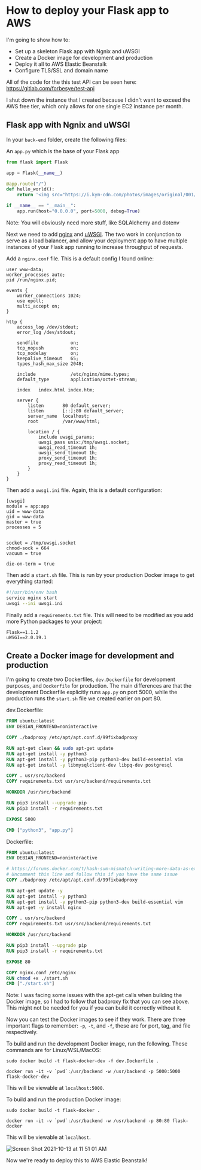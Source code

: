 # How to deploy your Flask app to AWS

I'm going to show how to:
- Set up a skeleton Flask app with Ngnix and uWSGI
- Create a Docker image for development and production
- Deploy it all to AWS Elastic Beanstalk
- Configure TLS/SSL and domain name

All of the code for the this test API can be seen here: https://gitlab.com/forbesye/test-api

I shut down the instance that I created because I didn't want to exceed the AWS free tier, which only allows for one single EC2 instance per month.

## Flask app with Ngnix and uWSGI

In your `back-end` folder, create the following files:

An `app.py` which is the base of your Flask app

```python
from flask import Flask

app = Flask(__name__)

@app.route("/")
def hello_world():
    return '<img src="https://i.kym-cdn.com/photos/images/original/001/211/814/a1c.jpg" alt="cowboy" />'

if __name__ == "__main__":
    app.run(host="0.0.0.0", port=5000, debug=True)
```

Note: You will obviously need more stuff, like SQLAlchemy and dotenv

Next we need to add [nginx](https://www.nginx.com/) and [uWSGI](https://uwsgi-docs.readthedocs.io/en/latest/). The two work in conjunction to serve as a load balancer, and allow your deployment app to have multiple instances of your Flask app running to increase throughput of requests.

Add a `nginx.conf` file. This is a default config I found online:

```
user www-data;
worker_processes auto;
pid /run/nginx.pid;

events {
    worker_connections 1024;
    use epoll;
    multi_accept on;
}

http {
    access_log /dev/stdout;
    error_log /dev/stdout;

    sendfile            on;
    tcp_nopush          on;
    tcp_nodelay         on;
    keepalive_timeout   65;
    types_hash_max_size 2048;

    include             /etc/nginx/mime.types;
    default_type        application/octet-stream;

    index   index.html index.htm;

    server {
        listen       80 default_server;
        listen       [::]:80 default_server;
        server_name  localhost;
        root         /var/www/html;

        location / {
            include uwsgi_params;
            uwsgi_pass unix:/tmp/uwsgi.socket;
            uwsgi_read_timeout 1h;
            uwsgi_send_timeout 1h;
            proxy_send_timeout 1h;
            proxy_read_timeout 1h;
        }
    }
}
```

Then add a `uwsgi.ini` file. Again, this is a default configuration:

```
[uwsgi]
module = app:app
uid = www-data
gid = www-data
master = true
processes = 5


socket = /tmp/uwsgi.socket
chmod-sock = 664
vacuum = true

die-on-term = true
```

Then add a `start.sh` file. This is run by your production Docker image to get everything started:
```bash
#!/usr/bin/env bash
service nginx start
uwsgi --ini uwsgi.ini
```

Finally add a `requirements.txt` file. This will need to be modified as you add more Python packages to your project:
```
Flask==1.1.2
uWSGI==2.0.19.1
```

## Create a Docker image for development and production

I'm going to create two Dockerfiles, `dev.Dockerfile` for development purposes, and `Dockerfile` for production. The main differences are that the development Dockerfile explicitly runs `app.py` on port 5000, while the production runs the `start.sh` file we created earlier on port 80.

dev.Dockerfile:
```dockerfile
FROM ubuntu:latest
ENV DEBIAN_FRONTEND=noninteractive

COPY ./badproxy /etc/apt/apt.conf.d/99fixbadproxy

RUN apt-get clean && sudo apt-get update
RUN apt-get install -y python3
RUN apt-get install -y python3-pip python3-dev build-essential vim
RUN apt-get install -y libmysqlclient-dev libpq-dev postgresql

COPY . usr/src/backend
COPY requirements.txt usr/src/backend/requirements.txt

WORKDIR /usr/src/backend

RUN pip3 install --upgrade pip
RUN pip3 install -r requirements.txt

EXPOSE 5000

CMD ["python3", "app.py"]
```

Dockerfile:
```dockerfile
FROM ubuntu:latest
ENV DEBIAN_FRONTEND=noninteractive

# https://forums.docker.com/t/hash-sum-mismatch-writing-more-data-as-expected/45940/3
# Uncomment this line and follow this if you have the same issue
COPY ./badproxy /etc/apt/apt.conf.d/99fixbadproxy

RUN apt-get update -y
RUN apt-get install -y python3
RUN apt-get install -y python3-pip python3-dev build-essential vim
RUN apt-get -y install nginx

COPY . usr/src/backend
COPY requirements.txt usr/src/backend/requirements.txt

WORKDIR /usr/src/backend

RUN pip3 install --upgrade pip
RUN pip3 install -r requirements.txt

EXPOSE 80

COPY nginx.conf /etc/nginx
RUN chmod +x ./start.sh
CMD ["./start.sh"]
```

Note: I was facing some issues with the apt-get calls when building the Docker image, so I had to follow that badproxy fix that you can see above. This might not be needed for you if you can build it correctly without it.

Now you can test the Docker images to see if they work. There are three important flags to remember: `-p`, `-t`, and `-f`, these are for port, tag, and file respectively.

To build and run the development Docker image, run the following. These commands are for Linux/WSL/MacOS:

`sudo docker build -t flask-docker-dev -f dev.Dockerfile .`

```docker run -it -v `pwd`:/usr/backend -w /usr/backend -p 5000:5000 flask-docker-dev```

This will be viewable at `localhost:5000`.

To build and run the production Docker image:

`sudo docker build -t flask-docker .`

```docker run -it -v `pwd`:/usr/backend -w /usr/backend -p 80:80 flask-docker```

This will be viewable at `localhost`.

![Screen Shot 2021-10-13 at 11 51 01 AM](https://user-images.githubusercontent.com/8890739/137178077-6f38bbcc-d4f8-43d8-9713-0109600457e8.png)

Now we're ready to deploy this to AWS Elastic Beanstalk!
